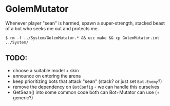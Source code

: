 # GolemMutator

Whenever player "sean" is harmed, spawn a super-strength, stacked beast of a bot who seeks me out and protects me.

    $ rm -f ../System/GolemMutator.* && ucc make && cp GolemMutator.int ../System/

## TODO:

- choose a suitable model + skin
- announce on entering the arena
- keep prioritizing bots that attack "sean" (stack? or just set `Bot.Enemy`?)
- remove the dependency on `BotConfig` - we can handle this ourselves
- GetSean() into some common code both can Bot+Mutator can use (+ generic?)